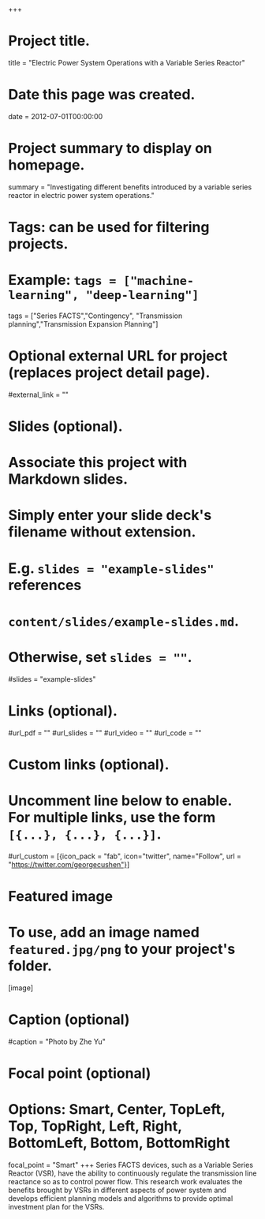 +++
# Project title.
title = "Electric Power System Operations with a Variable Series Reactor"

# Date this page was created.
date = 2012-07-01T00:00:00

# Project summary to display on homepage.
summary = "Investigating different benefits introduced by a variable series reactor in electric power system operations."

# Tags: can be used for filtering projects.
# Example: `tags = ["machine-learning", "deep-learning"]`
tags = ["Series FACTS","Contingency", "Transmission planning","Transmission Expansion Planning"]

# Optional external URL for project (replaces project detail page).
#external_link = ""

# Slides (optional).
#   Associate this project with Markdown slides.
#   Simply enter your slide deck's filename without extension.
#   E.g. `slides = "example-slides"` references 
#   `content/slides/example-slides.md`.
#   Otherwise, set `slides = ""`.
#slides = "example-slides"

# Links (optional).
#url_pdf = ""
#url_slides = ""
#url_video = ""
#url_code = ""

# Custom links (optional).
#   Uncomment line below to enable. For multiple links, use the form `[{...}, {...}, {...}]`.
#url_custom = [{icon_pack = "fab", icon="twitter", name="Follow", url = "https://twitter.com/georgecushen"}]

# Featured image
# To use, add an image named `featured.jpg/png` to your project's folder. 
[image]
  # Caption (optional)
  #caption = "Photo by Zhe Yu"
  
  # Focal point (optional)
  # Options: Smart, Center, TopLeft, Top, TopRight, Left, Right, BottomLeft, Bottom, BottomRight
  focal_point = "Smart"
+++
Series FACTS devices, such as a Variable Series Reactor (VSR), have the ability to
continuously regulate the transmission line reactance so as to control power flow. This
research work evaluates the benefits brought by VSRs in different aspects of power
system and develops efficient planning models and algorithms to provide optimal
investment plan for the VSRs.
